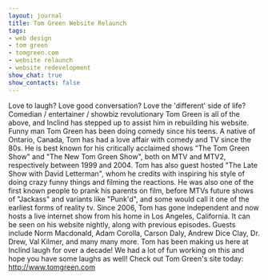 ```yaml
---
layout: journal
title: Tom Green Website Relaunch
tags: 
- web design
- tom green
- tomgreen.com
- website relaunch
- website redevelopment
show_chat: true
show_contacts: false
---
```


Love to laugh? Love good conversation? Love the 'different' side of life? Comedian / entertainer / showbiz revolutionary Tom Green is all of the above, and Inclind has stepped up to assist him in rebuilding his website.   Funny man Tom Green has been doing comedy since his teens. A native of Ontario, Canada, Tom has had a love affair with comedy and TV since the 80s. He is best known for his critically acclaimed shows "The Tom Green Show" and "The New Tom Green Show", both on MTV and MTV2, respectively between 1999 and 2004. Tom has also guest hosted "The Late Show with David Letterman", whom he credits with inspiring his style of doing crazy funny things and filming the reactions. He was also one of the first known people to prank his parents on film, before MTVs future shows of "Jackass" and variants like "Punk'd", and some would call it one of the earliest forms of reality tv.   Since 2006, Tom has gone independent and now hosts a live internet show from his home in Los Angeles, California. It can be seen on his website nightly, along with previous episodes. Guests include Norm Macdonald, Adam Corolla, Carson Daly, Andrew Dice Clay, Dr. Drew, Val Kilmer, and many many more.   Tom has been making us here at Inclind laugh for over a decade! We had a lot of fun working on this and hope you have some laughs as well! Check out Tom Green's site today: <a href="http://www.tomgreen.com" target="_blank">http://www.tomgreen.com</a>   <a href="http://www.tomgreen.com" target="_blank"></a>